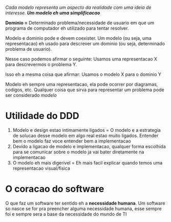 _Cada modelo representa um aspecto da realidade com uma ideia de interesse. **Um modelo eh uma simplificacao**_

**Dominio =** Determinado problema/necessidade de usuario em que um programa de computador eh utilizado para tentar resolver.

Modelo e dominio pode e devem coexister. Um modelo (ou seja, uma representacao) eh usado para descrever um dominio (ou seja, determinado problema de usuario).

Nesse caso podemos afirmar o seguinte:
Usamos uma representacao X para descrevermos o problema Y.

Isso eh a mesma coisa que afirmar:
Usamos o modelo X para o dominio Y

Modelo eh sempre uma representacao, ela pode ocorrer por diagramas, codigos, etc. Qualquer coisa que sirva para representar um problema pode ser considerado _modelo_

# Utilidade do DDD
1. Modelo e design estao intimamente ligados = O modelo e a estrategia de solucao desse modelo em algo real estao muito ligados. Entender bem o modelo faz voce entender bem a implementacao
2. Devido a ligacao de modelo e implementacao, qualquer forma escolhida para se comunicar sobre o modelo ja vai bater diretamente na implementacao
3. O modelo eh mais digerivel = Eh mais facil explicar quando temos uma representacao visual/fisica

# O coracao do software
O que faz um software ter sentido eh a **necessidade humana**. Um software so nasce se for pra preencher alguma necessidade humana, esse sempre foi e sempre sera a base da necessidade do mundo de TI